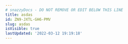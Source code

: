 ```yaml
---
# snazzyDocs - DO NOT REMOVE OR EDIT BELOW THIS LINE
title: asdas
id: ZN9-JXTL-GH6-PMV
slug: asdas
isVisible: true
lastUpdated: '2022-03-12 19:19:18'
---
```

